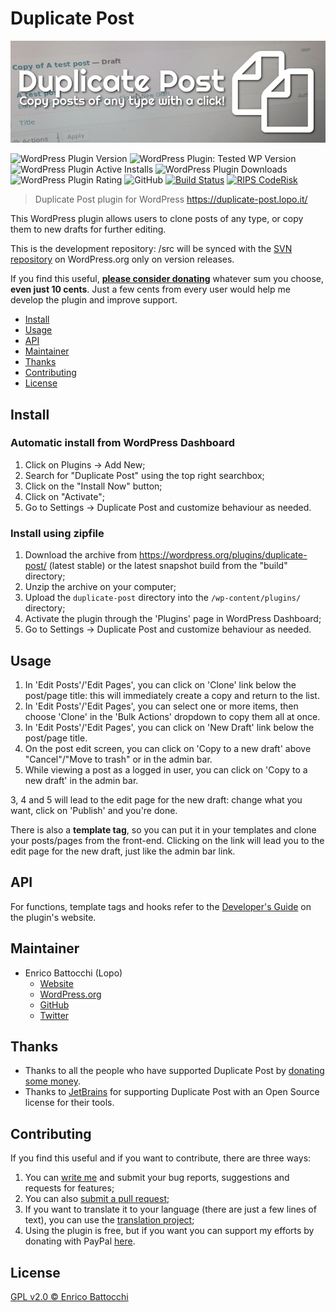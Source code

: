 # Duplicate Post

![Banner](assets/banner-772x250.png)

![WordPress Plugin Version](https://img.shields.io/wordpress/plugin/v/duplicate-post.svg) ![WordPress Plugin: Tested WP Version](https://img.shields.io/wordpress/plugin/tested/duplicate-post.svg) ![WordPress Plugin Active Installs](https://img.shields.io/wordpress/plugin/installs/duplicate-post.svg) ![WordPress Plugin Downloads](https://img.shields.io/wordpress/plugin/dt/duplicate-post.svg) ![WordPress Plugin Rating](https://img.shields.io/wordpress/plugin/stars/duplicate-post.svg) ![GitHub](https://img.shields.io/github/license/enricobattocchi/duplicate-post.svg) [![Build Status](https://travis-ci.org/enricobattocchi/duplicate-post.svg?branch=master)](https://travis-ci.org/enricobattocchi/duplicate-post) [![RIPS CodeRisk](https://coderisk.com/wp/plugin/duplicate-post/badge "RIPS CodeRisk")](https://coderisk.com/wp/plugin/duplicate-post)

> Duplicate Post plugin for WordPress https://duplicate-post.lopo.it/  

This WordPress plugin allows users to clone posts of any type, or copy them to new drafts for further editing.

This is the development repository: /src will be synced with the [SVN repository](https://wordpress.org/plugins/duplicate-post/) on WordPress.org only on version releases.

If you find this useful, [**please consider donating**](https://duplicate-post.lopo.it/) whatever sum you choose, **even just 10 cents**. Just a few cents from every user would help me develop the plugin and improve support.

- [Install](#install)
- [Usage](#usage)
- [API](#api)
- [Maintainer](#maintainer)
- [Thanks](#thanks)
- [Contributing](#contributing)
- [License](#license)

## Install

### Automatic install from WordPress Dashboard

1. Click on Plugins → Add New;
2. Search for "Duplicate Post" using the top right searchbox;
3. Click on the "Install Now" button;
4. Click on "Activate";
5. Go to Settings → Duplicate Post and customize behaviour as needed.

### Install using zipfile

1. Download the archive from https://wordpress.org/plugins/duplicate-post/ (latest stable) or the latest snapshot build from the "build" directory;
2. Unzip the archive on your computer;
3. Upload the `duplicate-post` directory into the `/wp-content/plugins/` directory;
4. Activate the plugin through the 'Plugins' page in WordPress Dashboard;
5. Go to Settings → Duplicate Post and customize behaviour as needed.

## Usage

1. In 'Edit Posts'/'Edit Pages', you can click on 'Clone' link below the post/page title: this will immediately create a copy and return to the list.
2. In 'Edit Posts'/'Edit Pages', you can select one or more items, then choose 'Clone' in the 'Bulk Actions' dropdown to copy them all at once.
3. In 'Edit Posts'/'Edit Pages', you can click on 'New Draft' link below the post/page title.
4. On the post edit screen, you can click on 'Copy to a new draft' above "Cancel"/"Move to trash" or in the admin bar. 
5. While viewing a post as a logged in user, you can click on 'Copy to a new draft' in the admin bar.

3, 4 and 5 will lead to the edit page for the new draft: change what you want, click on 'Publish' and you're done.

There is also a **template tag**, so you can put it in your templates and clone your posts/pages from the front-end. Clicking on the link will lead you to the edit page for the new draft, just like the admin bar link.

## API

For functions, template tags and hooks refer to the [Developer's Guide](https://duplicate-post.lopo.it/docs/developers-guide/) on the plugin's website.

##  Maintainer

- Enrico Battocchi (Lopo) 
  - [Website](https://lopo.it)
  - [WordPress.org](https://profiles.wordpress.org/lopo/)
  - [GitHub](https://github.com/enricobattocchi)
  - [Twitter](https://twitter.com/lopo)
  
## Thanks

- Thanks to all the people who have supported Duplicate Post by [donating some money](https://duplicate-post.lopo.it/donate/).
- Thanks to [JetBrains](https://www.jetbrains.com/?from=DuplicatePost) for supporting Duplicate Post with an Open Source license for their tools. 
  
## Contributing

If you find this useful and if you want to contribute, there are three ways:

   1. You can [write me](https://duplicate-post.lopo.it/contact) and submit your bug reports, suggestions and requests for features;
   2. You can also [submit a pull request](https://github.com/enricobattocchi/duplicate-post/pulls); 
   3. If you want to translate it to your language (there are just a few lines of text), you can use the [translation project](https://translate.wordpress.org/projects/wp-plugins/duplicate-post);
   4. Using the plugin is free, but if you want you can support my efforts by donating with PayPal [here](https://duplicate-post.lopo.it/donate).
  
## License

[GPL v2.0 © Enrico Battocchi](LICENSE)
